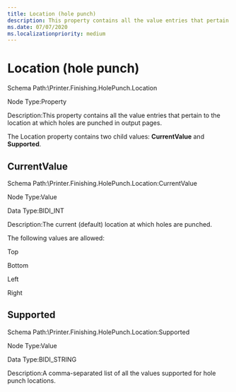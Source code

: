 ```yaml
---
title: Location (hole punch)
description: This property contains all the value entries that pertain to the location at which holes are punched in output pages.
ms.date: 07/07/2020
ms.localizationpriority: medium
---
```


# Location (hole punch)

Schema Path:\\Printer.Finishing.HolePunch.Location

Node Type:Property

Description:This property contains all the value entries that pertain to the location at which holes are punched in output pages.

The Location property contains two child values: **CurrentValue** and **Supported**.

## CurrentValue

Schema Path:\\Printer.Finishing.HolePunch.Location:CurrentValue

Node Type:Value

Data Type:BIDI\_INT

Description:The current (default) location at which holes are punched.

The following values are allowed:

Top

Bottom

Left

Right

## Supported

Schema Path:\\Printer.Finishing.HolePunch.Location:Supported

Node Type:Value

Data Type:BIDI\_STRING

Description:A comma-separated list of all the values supported for hole punch locations.
